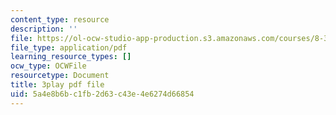 ```yaml
---
content_type: resource
description: ''
file: https://ol-ocw-studio-app-production.s3.amazonaws.com/courses/8-333-statistical-mechanics-i-statistical-mechanics-of-particles-fall-2013/5a4e8b6bc1fb2d63c43e4e6274d66854_Y59FgktB4uQ.pdf
file_type: application/pdf
learning_resource_types: []
ocw_type: OCWFile
resourcetype: Document
title: 3play pdf file
uid: 5a4e8b6b-c1fb-2d63-c43e-4e6274d66854
---
```

